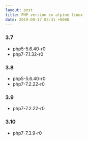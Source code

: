 ```yaml
---
layout: post
title: PHP version in alpine linux
date: 2019-09-17 05:31 +0000
---
```


### 3.7
* php5-5.6.40-r0
* php7-7.1.32-r0

### 3.8
* php5-5.6.40-r0
* php7-7.2.22-r0


### 3.9
* php7-7.2.22-r0


### 3.10
* php7-7.3.9-r0